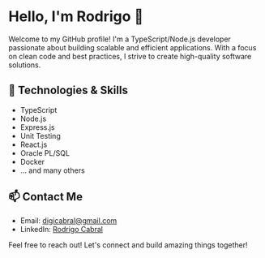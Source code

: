 # Hello, I'm Rodrigo 👋

Welcome to my GitHub profile! I'm a TypeScript/Node.js developer passionate about building scalable and efficient applications. With a focus on clean code and best practices, I strive to create high-quality software solutions.


## 🌱 Technologies & Skills
- TypeScript
- Node.js
- Express.js
- Unit Testing
- React.js
- Oracle PL/SQL
- Docker
- ... and many others

## 📫 Contact Me
- Email: [digicabral@gmail.com](mailto:digicabral@gmail.com)
- LinkedIn: [Rodrigo Cabral](https://www.linkedin.com/in/rodrigosccabral/)

Feel free to reach out! Let's connect and build amazing things together!

<!-- Add any other sections you'd like to include -->
